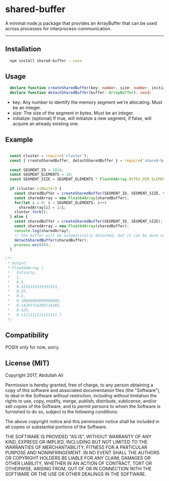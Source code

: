 # shared-buffer

A minimal node.js package that provides an ArrayBuffer that can be used across processes for interprocess-communication.

***

## Installation

```bash
  npm install shared-buffer --save
```

## Usage

```typescript
  declare function createSharedBuffer(key: number, size: number, initialize?: boolean): ArrayBuffer;
  declare function detachSharedBuffer(buffer: ArrayBuffer): void;
```

* key: Any number to identify the memory segment we're allocating. Must be an integer.
* size: The size of the segment in bytes. Must be an integer.
* initialize: (optional) If true, will initialize a new segment, if false, will acquire an already existing one. 

## Example

```js
  
  const cluster = require('cluster');
  const { createSharedBuffer, detachSharedBuffer } = require('shared-buffer');
  
  const SEGMENT_ID = 1024;
  const SEGMENT_ELEMENTS = 10;
  const SEGMENT_SIZE = SEGMENT_ELEMENTS * Float64Array.BYTES_PER_ELEMENT;
  
  if (cluster.isMaster) {
    const sharedBuffer = createSharedBuffer(SEGMENT_ID, SEGMENT_SIZE, true);
    const sharedArray = new Float64Array(sharedBuffer);
    for(let i = 0; i < SEGMENT_ELEMENTS; i++)
      sharedArray[i] = 1/i;
    cluster.fork();
  } else {
    const sharedBuffer = createSharedBuffer(SEGMENT_ID, SEGMENT_SIZE);
    const sharedArray = new Float64Array(sharedBuffer);
    console.log(sharedArray);
    // the buffer will be automatically detached, but it can be done explicitly
    detachSharedBuffer(sharedBuffer); 
    process.exit(0);
  }

/**
 * Output:
 * Float64Array [
 *   Infinity,
 *   1,
 *   0.5,
 *   0.3333333333333333,
 *   0.25,
 *   0.2,
 *   0.16666666666666666,
 *   0.14285714285714285,
 *   0.125,
 *   0.1111111111111111 ]
 */
```

## Compatibility

POSIX only for now, sorry.

## License (MIT)

Copyright 2017, Abdullah Ali

Permission is hereby granted, free of charge, to any person obtaining a copy of this software and associated documentation files (the "Software"), to deal in the Software without restriction, including without limitation the rights to use, copy, modify, merge, publish, distribute, sublicense, and/or sell copies of the Software, and to permit persons to whom the Software is furnished to do so, subject to the following conditions:

The above copyright notice and this permission notice shall be included in all copies or substantial portions of the Software.

THE SOFTWARE IS PROVIDED "AS IS", WITHOUT WARRANTY OF ANY KIND, EXPRESS OR IMPLIED, INCLUDING BUT NOT LIMITED TO THE WARRANTIES OF MERCHANTABILITY, FITNESS FOR A PARTICULAR PURPOSE AND NONINFRINGEMENT. IN NO EVENT SHALL THE AUTHORS OR COPYRIGHT HOLDERS BE LIABLE FOR ANY CLAIM, DAMAGES OR OTHER LIABILITY, WHETHER IN AN ACTION OF CONTRACT, TORT OR OTHERWISE, ARISING FROM, OUT OF OR IN CONNECTION WITH THE SOFTWARE OR THE USE OR OTHER DEALINGS IN THE SOFTWARE.